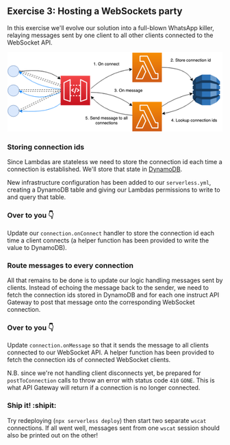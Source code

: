 ## Exercise 3: Hosting a WebSockets party

In this exercise we'll evolve our solution into a full-blown WhatsApp killer, relaying messages sent by one client to all other clients connected to the WebSocket API.

![Exercise diagram](exercise-diagram.png)

### Storing connection ids

Since Lambdas are stateless we need to store the connection id each time a connection is established. We'll store that state in [DynamoDB](https://aws.amazon.com/dynamodb/).

New infrastructure configuration has been added to our `serverless.yml`, creating a DynamoDB table and giving our Lambdas permissions to write to and query that table.

### Over to you :point_down:

Update our `connection.onConnect` handler to store the connection id each time a client connects (a helper function has been provided to write the value to DynamoDB).

### Route messages to every connection

All that remains to be done is to update our logic handling messages sent by clients. Instead of echoing the message back to the sender, we need to fetch the connection ids stored in DynamoDB and for each one instruct API Gateway to post that message onto the corresponding WebSocket connection.

### Over to you :point_down:

Update `connection.onMessage` so that it sends the message to all clients connected to our WebSocket API. A helper function has been provided to fetch the connection ids of connected WebSocket clients.

N.B. since we're not handling client disconnects yet, be prepared for `postToConnection` calls to throw an error with status code `410` `GONE`. This is what API Gateway will return if a connection is no longer connected.

### Ship it! :shipit:

Try redeploying (`npx serverless deploy`) then start two separate `wscat` connections. If all went well, messages sent from one `wscat` session should also be printed out on the other!

